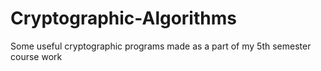 # Cryptographic-Algorithms

Some useful cryptographic programs made as a part of my 5th semester course work 
